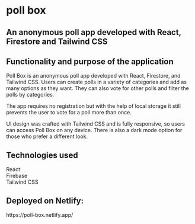 # poll box

<h2>An anonymous poll app developed with React, Firestore and Tailwind CSS</h2>

<h2>Functionality and purpose of the application</h2>
<p>
Poll Box is an anonymous poll app developed with React, Firestore, and Tailwind CSS. Users can  create polls in a variety of categories and add as many options as they want. They can also vote for other polls and filter the polls by categories.

The app requires no registration but with the help of local storage it still prevents the user to vote for a poll more than once.

UI design was crafted with Tailwind CSS and is fully responsive, so users can access Poll Box on any device. There is also a dark mode option for those who prefer a different look.
</p>
  
<h2>Technologies used</h2>
<p>
React
<br>
Firebase
<br>
Tailwind CSS
<br>

<h2>Deployed on Netlify:</h2>
 https://poll-box.netlify.app/
